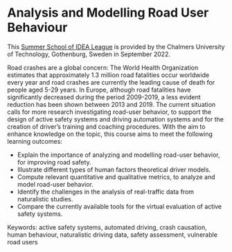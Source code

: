 # Analysis and Modelling Road User Behaviour

This [Summer School of IDEA League](https://idealeague.org/analysis-and-modelling-road-user-behavior-22/) is provided by the Chalmers University of Technology, Gothenburg, Sweden in September 2022.  

Road crashes are a global concern: The World Health Organization estimates that approximately 1.3 million road fatalities occur worldwide every year and road crashes are currently the leading cause of death for people aged 5-29 years. In Europe, although road fatalities have significantly decreased during the period 2009-2019, a less evident reduction has been shown between 2013 and 2019. The current situation calls for more research investigating road-user behavior, to support the design of active safety systems and driving automation systems and for the creation of driver’s training and coaching procedures. With the aim to enhance knowledge on the topic, this course aims to meet the following learning outcomes:

* Explain the importance of analyzing and modelling road-user behavior, for improving road safety.
* Illustrate different types of human factors theoretical driver models.
* Compute relevant quantitative and qualitative metrics, to analyze and model road-user behavior.
* Identify the challenges in the analysis of real-traffic data from naturalistic studies.
* Compare the currently available tools for the virtual evaluation of active safety systems.

Keywords: active safety systems, automated driving, crash causation, human behaviour, naturalistic driving data, safety assessment, vulnerable road users
